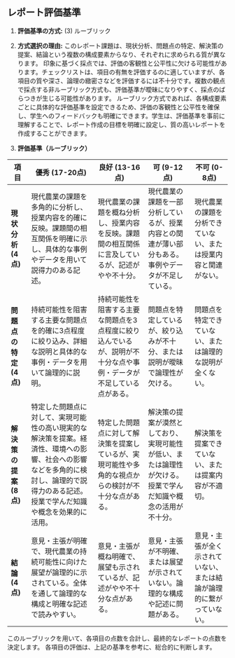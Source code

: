 ## レポート評価基準

1. **評価基準の方式:** (3) ルーブリック

2. **方式選択の理由:** このレポート課題は、現状分析、問題点の特定、解決策の提案、結論という複数の構成要素からなり、それぞれに求められる質が異なります。  印象に基づく採点では、評価の客観性と公平性に欠ける可能性があります。チェックリストは、項目の有無を評価するのに適していますが、各項目の質や深さ、論理の緻密さなどを評価するには不十分です。複数の観点で採点する非ルーブリック方式も、評価基準が曖昧になりやすく、採点のばらつきが生じる可能性があります。  ルーブリック方式であれば、各構成要素ごとに具体的な評価基準を設定できるため、評価の客観性と公平性を確保し、学生へのフィードバックも明確にできます。学生は、評価基準を事前に理解することで、レポート作成の目標を明確に設定し、質の高いレポートを作成することができます。


3. **評価基準（ルーブリック）**

| 項目 | 優秀 (17-20点) | 良好 (13-16点) | 可 (9-12点) | 不可 (0-8点) |
|---|---|---|---|---|
| **現状分析 (4点)** | 現代農業の課題を多角的に分析し、授業内容を的確に反映。課題間の相互関係を明確に示し、具体的な事例やデータを用いて説得力のある記述。 | 現代農業の課題を概ね分析し、授業内容を反映。課題間の相互関係に言及しているが、記述がやや不十分。 | 現代農業の課題を一部分析しているが、授業内容との関連が薄い部分もある。事例やデータが不足している。 | 現代農業の課題を分析できていない、または授業内容と関連がない。 |
| **問題点の特定 (4点)** | 持続可能性を阻害する主要な問題点を的確に3点程度に絞り込み、詳細な説明と具体的な事例・データを用いて論理的に説明。 | 持続可能性を阻害する主要な問題点を3点程度に絞り込んでいるが、説明が不十分な点や事例・データが不足している点がある。 | 問題点を特定しているが、絞り込みが不十分、または説明が曖昧で論理性が欠ける。 | 問題点を特定できていない、または論理的な説明が全くない。 |
| **解決策の提案 (8点)** | 特定した問題点に対して、実現可能性の高い現実的な解決策を提案。経済性、環境への影響、社会への影響などを多角的に検討し、論理的で説得力のある記述。授業で学んだ知識や概念を効果的に活用。 | 特定した問題点に対して解決策を提案しているが、実現可能性や多角的な視点からの検討が不十分な点がある。 | 解決策の提案が漠然としており、実現可能性が低い、または論理性が欠ける。授業で学んだ知識や概念の活用が不十分。 | 解決策を提案できていない、または提案内容が不適切。 |
| **結論 (4点)** | 意見・主張が明確で、現代農業の持続可能性に向けた展望が論理的に示されている。全体を通して論理的な構成と明確な記述で読みやすい。 | 意見・主張が概ね明確で、展望も示されているが、記述がやや不十分な点がある。 | 意見・主張が不明確、または展望が示されていない。論理的な構成や記述に問題がある。 | 意見・主張が全く示されていない、または結論が論理的に繋がっていない。 |


このルーブリックを用いて、各項目の点数を合計し、最終的なレポートの点数を決定します。  各項目の評価は、上記の基準を参考に、総合的に判断します。
